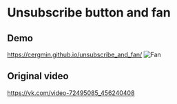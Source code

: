 # Unsubscribe button and fan
## Demo
https://cergmin.github.io/unsubscribe_and_fan/
![Fan](https://i.imgur.com/W7NQPNl.png)

## Original video
https://vk.com/video-72495085_456240408